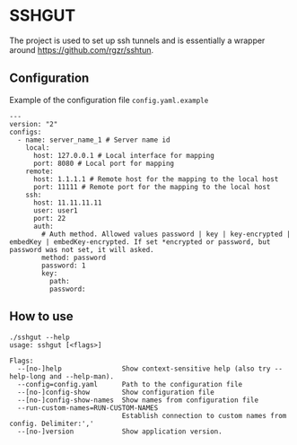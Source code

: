# SSHGUT

The project is used to set up ssh tunnels and is essentially a wrapper around https://github.com/rgzr/sshtun.


## Configuration
Example of the configuration file `config.yaml.example`

```
---
version: "2"
configs:
  - name: server_name_1 # Server name id
    local: 
      host: 127.0.0.1 # Local interface for mapping
      port: 8080 # Local port for mapping
    remote:
      host: 1.1.1.1 # Remote host for the mapping to the local host
      port: 11111 # Remote port for the mapping to the local host
    ssh:
      host: 11.11.11.11
      user: user1
      port: 22
      auth:
        # Auth method. Allowed values password | key | key-encrypted | embedKey | embedKey-encrypted. If set *encrypted or password, but password was not set, it will asked.
        method: password 
        password: 1
        key:
          path:
          password:  
```
## How to use
```
./sshgut --help
usage: sshgut [<flags>]

Flags:
  --[no-]help               Show context-sensitive help (also try --help-long and --help-man).
  --config=config.yaml      Path to the configuration file
  --[no-]config-show        Show configuration file
  --[no-]config-show-names  Show names from configuration file
  --run-custom-names=RUN-CUSTOM-NAMES  
                            Establish connection to custom names from config. Delimiter:','
  --[no-]version            Show application version.

```